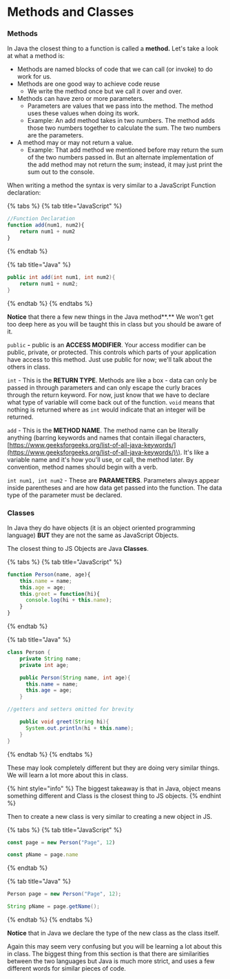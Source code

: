 # Methods and Classes

### Methods

In Java the closest thing to a function is called a **method.** Let's take a look at what a method is:

* Methods are named blocks of code that we can call \(or invoke\) to do work for us.
* Methods are one good way to achieve code reuse
  * We write the method once but we call it over and over.
* Methods can have zero or more parameters. 
  * Parameters are values that we pass into the method. The method uses these values when doing its work.
  * Example: An add method takes in two numbers. The method adds those two numbers together to calculate the sum. The two numbers are the parameters. 
* A method may or may not return a value.
  * Example: That add method we mentioned before may return the sum of the two numbers passed in. But an alternate implementation of the add method may not return the sum; instead, it may just print the sum out to the console.

When writing a method the syntax is very similar to a JavaScript Function declaration: 

{% tabs %}
{% tab title="JavaScript" %}
```javascript
//Function Declaration
function add(num1, num2){
	return num1 + num2
}
```
{% endtab %}

{% tab title="Java" %}
```java
public int add(int num1, int num2){
	return num1 + num2;
}
```
{% endtab %}
{% endtabs %}

**Notice** that there a few new things in the Java method**.** We won't get too deep here as you will be taught this in class but you should be aware of it.

`public` **-** public is an **ACCESS MODIFIER**. Your access modifier can be public, private, or protected. This controls which parts of your application have access to this method. Just use public for now; we'll talk about the others in class.

`int` - This is the **RETURN TYPE**. Methods are like a box - data can only be passed in through parameters and can only escape the curly braces through the return keyword. For now, just know that we have to declare what type of variable will come back out of the function. `void` means that nothing is returned where as `int` would indicate that an integer will be returned. 

`add` - This is the **METHOD NAME**. The method name can be literally anything \(barring keywords and names that contain illegal characters, [https://www.geeksforgeeks.org/list-of-all-java-keywords/](https://www.geeksforgeeks.org/list-of-all-java-keywords/)\). It's like a variable name and it's how you'll use, or call, the method later. By convention, method names should begin with a verb. 

`int num1, int num2` - These are **PARAMETERS**. Parameters always appear inside parentheses and are how data get passed into the function. The data type of the parameter must be declared.

### Classes

In Java they do have objects \(it is an object oriented programming language\) **BUT** they are not the same as JavaScript Objects.

The closest thing to JS Objects are Java **Classes**.

{% tabs %}
{% tab title="JavaScript" %}
```javascript
function Person(name, age){
	this.name = name;
	this.age = age;
	this.greet = function(hi){
	  console.log(hi + this.name);
	}
}
```
{% endtab %}

{% tab title="Java" %}
```java
class Person {
	private String name;
	private int age; 

	public Person(String name, int age){
	  this.name = name;
	  this.age = age;
	}

//getters and setters omitted for brevity

	public void greet(String hi){
	  System.out.println(hi + this.name);
	}
}
```
{% endtab %}
{% endtabs %}

These may look completely different but they are doing very similar things. We will learn a lot more about this in class. 

{% hint style="info" %}
The biggest takeaway is that in Java, object means something different and Class is the closest thing to JS objects.
{% endhint %}

Then to create a new class is very similar to creating a new object in JS.

{% tabs %}
{% tab title="JavaScript" %}
```javascript
const page = new Person("Page", 12)

const pName = page.name
```
{% endtab %}

{% tab title="Java" %}
```java
Person page = new Person("Page", 12);

String pName = page.getName();
```
{% endtab %}
{% endtabs %}

**Notice** that in Java we declare the type of the new class as the class itself.

Again this may seem very confusing but you will be learning a lot about this in class. The biggest thing from this section is that there are similarities between the two languages but Java is much more strict, and uses a few different words for similar pieces of code.

